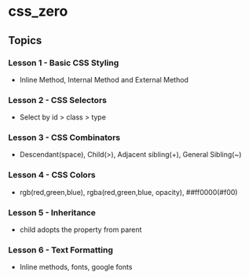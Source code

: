 # css_zero


## Topics

### Lesson 1 - Basic CSS Styling
- Inline Method, Internal Method and External Method

### Lesson 2 - CSS Selectors
- Select by id > class > type

### Lesson 3 - CSS Combinators
- Descendant(space), Child(>), Adjacent sibling(+), General Sibling(~)

### Lesson 4 - CSS Colors
- rgb(red,green,blue), rgba(red,green,blue, opacity), ##ff0000(#f00)

### Lesson 5 - Inheritance
- child adopts the property from parent

### Lesson 6 - Text Formatting
- Inline methods, fonts, google fonts
 